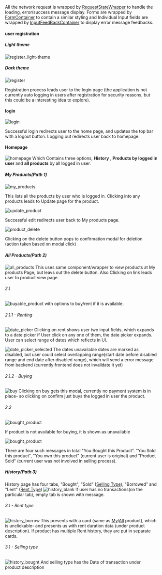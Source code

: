All the network request is wrapped by [RequestStateWrapper](/src/pages/components/containers/RequestStateWrapper.tsx) to handle the loading, error/success message display.
Forms are wrapped by [FormContainer](/src/pages/components/containers/FormContainer.tsx) to contain a similar styling and Individual Input fields are wrapped by [InputFeedBackContainer](/src/pages/components/containers/InputFeedBackContainer.tsx) to display error message feedbacks.

#### user registration

##### Light theme

![register_light-theme](../demo/images/register_light.png)

##### Dark theme

![register](../demo/images/register.png)

Registration process leads user to the login page (the application is not currently auto logging in users after registration for security reasons, but this could be a interesting idea to explore).

#### login

![login](../demo/images/login.png)

Successful login redirects user to the home page, and updates the top bar with a logout button. Logging out redirects user back to homepage.

#### Homepage

![homepage](../demo/images/homepage.png)
Which Contains three options, **History** , **Products by logged in user** and **all products** by all logged in user.

##### My Products(Path 1)

![my_products](../demo/images/my_products.png)

This lists all the products by user who is logged in. Clicking into any products leads to Update page for the product.

![update_product](../demo/images/edit_product.png)

Successful edit redirects user back to My products page.

![product_delete](../demo/images/delete_confirm.png)

Clicking on the delete button pops to confirmation modal for deletion (action taken based on modal click)

##### All Products(Path 2)

![all_products](../demo/images/all_product.png)
This uses same component/wrapper to view products at My products Page, but leavs out the delete button. Also Clicking on link leads user to product view page.

###### 2.1

![buyable_product](../demo/images/view_product.png)
with options to buy/rent if it is available.

###### 2.1.1 - Renting

![date_picker](../demo/images/date_modal.png)
Clicking on rent shows user two input fields, which expands to a date picker if User click on any one of them, the date picker expands. User can select range of dates which reflects in UI.

![date_picker_selected](../demo/images/date_modal_selected.png)
The dates unavailable dates are marked as disabled, but user could select overlapping range(start date before disabled range and end date after disabled range), which will send a error message from backend (currently frontend does not invalidate it yet)

###### 2.1.2 - Buying

![buy](../demo/images/buy_confirm.png)
Clicking on buy gets this modal, currently no payment system is in place- so clicking on confirm just buys the logged in user the product.

###### 2.2

![bought_product](../demo/images/view_product_bought.png)

If product is not available for buying, it is shown as unavailable

![bought_product](../demo/images/view_product_bought.png)

There are four such messages in total "You Bought this Product". "You Sold this product", "You own this product" (current user is original) and "Product Sold" (current user was not involved in selling process).

##### History(Path 3)

History page has four tabs, "Bought", "Sold" ([Selling Type](#31---selling-type)), "Borrowed" and "Lent" ([Rent Type](#31---rent-type))
![history_blank](../demo/images/history_page_no_content.png)
If user has no transactions(on the particular tab), empty tab is shown with message.

###### 3.1 - Rent type

![history_borrow](../demo/images/history_page_borrowed.png)
This presents with a card (same as [My](#my-productspath-1)/[All](#all-productspath-2) product), which is unclickable- and presents us with rent duration data (under product description). If product has multiple Rent history, they are put in separate cards.

###### 3.1 - Selling type

![history_bought](../demo/images/history_page_bought.png)
And selling type has the Date of transaction under product description
